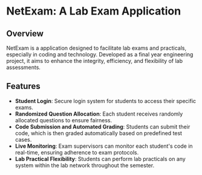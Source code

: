 # NetExam: A Lab Exam Application

## Overview
NetExam is a  application designed to facilitate lab exams and practicals, especially in coding and technology. Developed as a final year engineering project, it aims to enhance the integrity, efficiency, and flexibility of lab assessments.

## Features
- **Student Login**: Secure login system for students to access their specific exams.
- **Randomized Question Allocation**: Each student receives randomly allocated questions to ensure fairness.
- **Code Submission and Automated Grading**: Students can submit their code, which is then graded automatically based on predefined test cases.
- **Live Monitoring**: Exam supervisors can monitor each student's code in real-time, ensuring adherence to exam protocols.
- **Lab Practical Flexibility**: Students can perform lab practicals on any system within the lab network throughout the semester.
